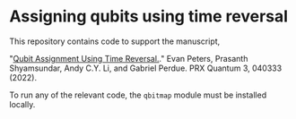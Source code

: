 # Assigning qubits using time reversal

This repository contains code to support the manuscript,

"<a href=https://journals.aps.org/prxquantum/abstract/10.1103/PRXQuantum.3.040333>Qubit Assignment Using Time Reversal.</a>." Evan Peters, Prasanth Shyamsundar, Andy C.Y. Li, and Gabriel Perdue. PRX Quantum 3, 040333 (2022).

To run any of the relevant code, the `qbitmap` module must be installed locally.

